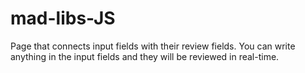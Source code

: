 # mad-libs-JS
Page that connects input fields with their review fields. You can write anything in the input fields and they will be reviewed in real-time.
